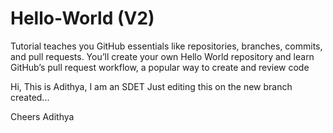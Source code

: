 # Hello-World (V2)
Tutorial teaches you GitHub essentials like repositories, branches, commits, and pull requests. You’ll create your own Hello World repository and learn GitHub’s pull request workflow, a popular way to create and review code


Hi, This is Adithya, I am an SDET
Just editing this on the new branch created...

Cheers
Adithya
